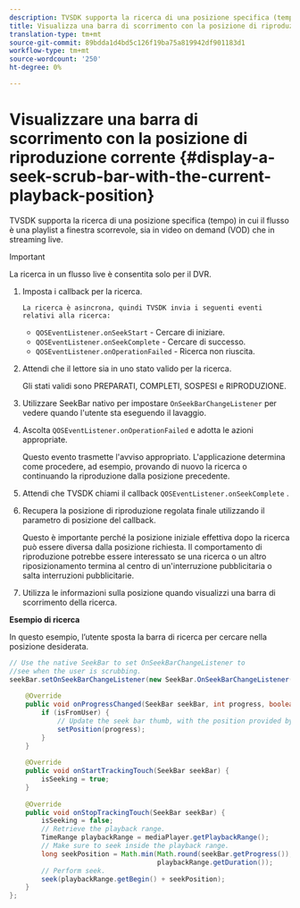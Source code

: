 ```yaml
---
description: TVSDK supporta la ricerca di una posizione specifica (tempo) in cui il flusso è una playlist a finestra scorrevole, sia in video on demand (VOD) che in streaming live.
title: Visualizza una barra di scorrimento con la posizione di riproduzione corrente
translation-type: tm+mt
source-git-commit: 89bdda1d4bd5c126f19ba75a819942df901183d1
workflow-type: tm+mt
source-wordcount: '250'
ht-degree: 0%

---
```



# Visualizzare una barra di scorrimento con la posizione di riproduzione corrente {#display-a-seek-scrub-bar-with-the-current-playback-position}

TVSDK supporta la ricerca di una posizione specifica (tempo) in cui il flusso è una playlist a finestra scorrevole, sia in video on demand (VOD) che in streaming live.

>[!IMPORTANT]
>
>La ricerca in un flusso live è consentita solo per il DVR.

1. Imposta i callback per la ricerca.

       La ricerca è asincrona, quindi TVSDK invia i seguenti eventi relativi alla ricerca:
   
   * `QOSEventListener.onSeekStart` - Cercare di iniziare.
   * `QOSEventListener.onSeekComplete` - Cercare di successo.
   * `QOSEventListener.onOperationFailed` - Ricerca non riuscita.

1. Attendi che il lettore sia in uno stato valido per la ricerca.

   Gli stati validi sono PREPARATI, COMPLETI, SOSPESI e RIPRODUZIONE.

1. Utilizzare SeekBar nativo per impostare `OnSeekBarChangeListener` per vedere quando l&#39;utente sta eseguendo il lavaggio.
1. Ascolta `QOSEventListener.onOperationFailed` e adotta le azioni appropriate.

   Questo evento trasmette l&#39;avviso appropriato. L&#39;applicazione determina come procedere, ad esempio, provando di nuovo la ricerca o continuando la riproduzione dalla posizione precedente.

1. Attendi che TVSDK chiami il callback `QOSEventListener.onSeekComplete` .
1. Recupera la posizione di riproduzione regolata finale utilizzando il parametro di posizione del callback.

   Questo è importante perché la posizione iniziale effettiva dopo la ricerca può essere diversa dalla posizione richiesta. Il comportamento di riproduzione potrebbe essere interessato se una ricerca o un altro riposizionamento termina al centro di un&#39;interruzione pubblicitaria o salta interruzioni pubblicitarie.

1. Utilizza le informazioni sulla posizione quando visualizzi una barra di scorrimento della ricerca.

<!--<a id="example_9657AA855B6A4355B0E7D854596FFB54"></a>-->

**Esempio di ricerca**

In questo esempio, l’utente sposta la barra di ricerca per cercare nella posizione desiderata.

```java
// Use the native SeekBar to set OnSeekBarChangeListener to  
//see when the user is scrubbing. 
seekBar.setOnSeekBarChangeListener(new SeekBar.OnSeekBarChangeListener() { 
 
    @Override 
    public void onProgressChanged(SeekBar seekBar, int progress, boolean isFromUser) { 
        if (isFromUser) {  
            // Update the seek bar thumb, with the position provided by the user. 
            setPosition(progress); 
        } 
    } 
 
    @Override 
    public void onStartTrackingTouch(SeekBar seekBar) { 
        isSeeking = true; 
    } 
 
    @Override 
    public void onStopTrackingTouch(SeekBar seekBar) { 
        isSeeking = false; 
        // Retrieve the playback range. 
        TimeRange playbackRange = mediaPlayer.getPlaybackRange(); 
        // Make sure to seek inside the playback range. 
        long seekPosition = Math.min(Math.round(seekBar.getProgress()),  
                                     playbackRange.getDuration()); 
        // Perform seek. 
        seek(playbackRange.getBegin() + seekPosition); 
    } 
}; 
```

